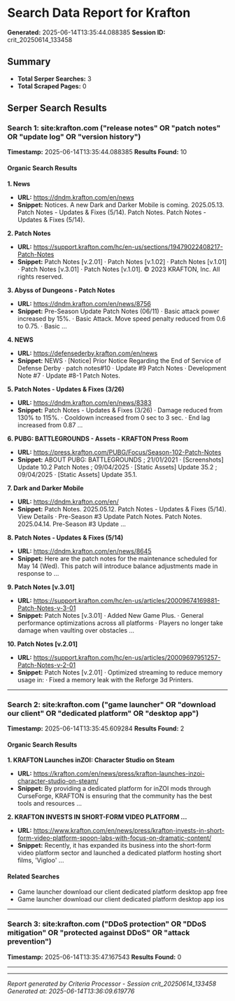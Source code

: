 # Search Data Report for Krafton
**Generated:** 2025-06-14T13:35:44.088385
**Session ID:** crit_20250614_133458

## Summary
* **Total Serper Searches:** 3
* **Total Scraped Pages:** 0

## Serper Search Results

### Search 1: site:krafton.com ("release notes" OR "patch notes" OR "update log" OR "version history")
**Timestamp:** 2025-06-14T13:35:44.088385
**Results Found:** 10

#### Organic Search Results
**1. News**
* **URL:** https://dndm.krafton.com/en/news
* **Snippet:** Notices. A new Dark and Darker Mobile is coming. 2025.05.13. Patch Notes - Updates & Fixes (5/14). Patch Notes. Patch Notes - Updates & Fixes (5/14).

**2. Patch Notes**
* **URL:** https://support.krafton.com/hc/en-us/sections/19479022408217-Patch-Notes
* **Snippet:** Patch Notes [v.2.01] · Patch Notes [v.1.02] · Patch Notes [v.1.01] · Patch Notes [v.3.01] · Patch Notes [v.1.01]. © 2023 KRAFTON, Inc. All rights reserved.

**3. Abyss of Dungeons - Patch Notes**
* **URL:** https://dndm.krafton.com/en/news/8756
* **Snippet:** Pre-Season Update Patch Notes (06/11) · Basic attack power increased by 15%. · Basic Attack. Move speed penalty reduced from 0.6 to 0.75. · Basic ...

**4. NEWS**
* **URL:** https://defensederby.krafton.com/en/news
* **Snippet:** NEWS · [Notice] Prior Notice Regarding the End of Service of Defense Derby · patch notes#10 · Update #9 Patch Notes · Development Note #7 · Update #8-1 Patch Notes.

**5. Patch Notes - Updates & Fixes (3/26)**
* **URL:** https://dndm.krafton.com/en/news/8383
* **Snippet:** Patch Notes - Updates & Fixes (3/26) · Damage reduced from 130% to 115%. · Cooldown increased from 0 sec to 3 sec. · End lag increased from 0.87 ...

**6. PUBG: BATTLEGROUNDS - Assets - KRAFTON Press Room**
* **URL:** https://press.krafton.com/PUBG/Focus/Season-102-Patch-Notes
* **Snippet:** ABOUT PUBG: BATTLEGROUNDS ; 21/01/2021 · [Screenshots] Update 10.2 Patch Notes ; 09/04/2025 · [Static Assets] Update 35.2 ; 09/04/2025 · [Static Assets] Update 35.1.

**7. Dark and Darker Mobile**
* **URL:** https://dndm.krafton.com/en/
* **Snippet:** Patch Notes. 2025.05.12. Patch Notes - Updates & Fixes (5/14). View Details · Pre-Season #3 Update Patch Notes. Patch Notes. 2025.04.14. Pre-Season #3 Update ...

**8. Patch Notes - Updates & Fixes (5/14)**
* **URL:** https://dndm.krafton.com/en/news/8645
* **Snippet:** Here are the patch notes for the maintenance scheduled for May 14 (Wed). This patch will introduce balance adjustments made in response to ...

**9. Patch Notes [v.3.01]**
* **URL:** https://support.krafton.com/hc/en-us/articles/20009674169881-Patch-Notes-v-3-01
* **Snippet:** Patch Notes [v.3.01] · Added New Game Plus. · General performance optimizations across all platforms · Players no longer take damage when vaulting over obstacles ...

**10. Patch Notes [v.2.01]**
* **URL:** https://support.krafton.com/hc/en-us/articles/20009697951257-Patch-Notes-v-2-01
* **Snippet:** Patch Notes [v.2.01] · Optimized streaming to reduce memory usage in: · Fixed a memory leak with the Reforge 3d Printers.

---

### Search 2: site:krafton.com ("game launcher" OR "download our client" OR "dedicated platform" OR "desktop app")
**Timestamp:** 2025-06-14T13:35:45.609284
**Results Found:** 2

#### Organic Search Results
**1. KRAFTON Launches inZOI: Character Studio on Steam**
* **URL:** https://krafton.com/en/news/press/krafton-launches-inzoi-character-studio-on-steam/
* **Snippet:** By providing a dedicated platform for inZOI mods through CurseForge, KRAFTON is ensuring that the community has the best tools and resources ...

**2. KRAFTON INVESTS IN SHORT-FORM VIDEO PLATFORM ...**
* **URL:** https://www.krafton.com/en/news/press/krafton-invests-in-short-form-video-platform-spoon-labs-with-focus-on-dramatic-content/
* **Snippet:** Recently, it has expanded its business into the short-form video platform sector and launched a dedicated platform hosting short films, 'Vigloo' ...

#### Related Searches
* Game launcher download our client dedicated platform desktop app free
* Game launcher download our client dedicated platform desktop app ios

---

### Search 3: site:krafton.com ("DDoS protection" OR "DDoS mitigation" OR "protected against DDoS" OR "attack prevention")
**Timestamp:** 2025-06-14T13:35:47.167543
**Results Found:** 0

---

---
*Report generated by Criteria Processor - Session crit_20250614_133458*
*Generated at: 2025-06-14T13:36:09.619776*